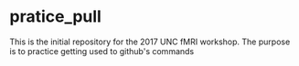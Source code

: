 # pratice_pull
This is the initial repository for the 2017 UNC fMRI workshop. The purpose is to practice getting used to github's commands
